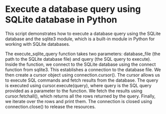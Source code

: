 # Execute a database query using SQLite database in Python

This script demonstrates how to execute a database query using the SQLite database and the sqlite3 module, which is a built-in module in Python for working with SQLite databases.

The execute_sqlite_query function takes two parameters: database_file (the path to the SQLite database file) and query (the SQL query to execute).
Inside the function, we connect to the SQLite database using the connect function from sqlite3. This establishes a connection to the database file.
We then create a cursor object using connection.cursor(). The cursor allows us to execute SQL commands and fetch results from the database.
The query is executed using cursor.execute(query), where query is the SQL query provided as a parameter to the function.
We fetch the results using cursor.fetchall(), which returns all the rows returned by the query.
Finally, we iterate over the rows and print them.
The connection is closed using connection.close() to release the resources.

